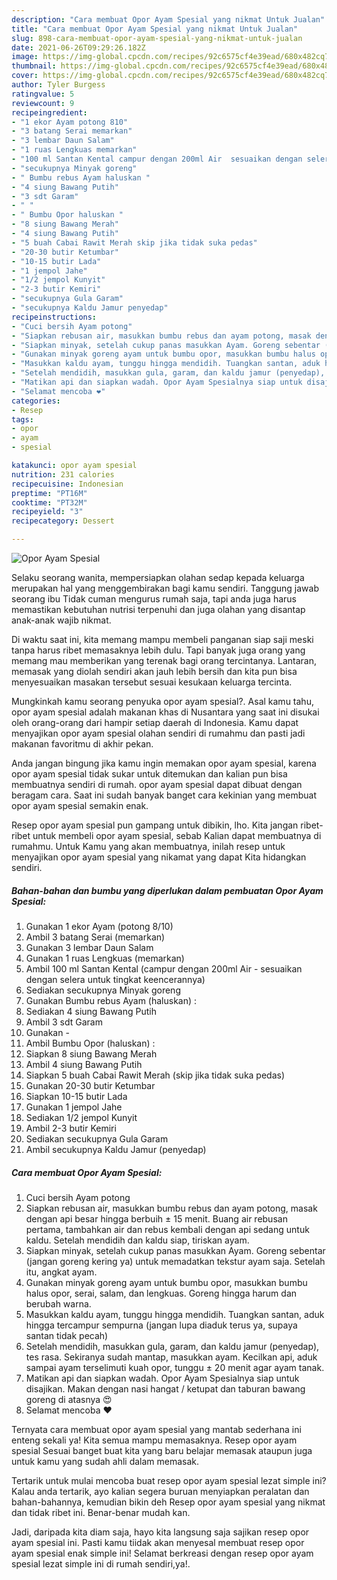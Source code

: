 ```yaml
---
description: "Cara membuat Opor Ayam Spesial yang nikmat Untuk Jualan"
title: "Cara membuat Opor Ayam Spesial yang nikmat Untuk Jualan"
slug: 898-cara-membuat-opor-ayam-spesial-yang-nikmat-untuk-jualan
date: 2021-06-26T09:29:26.182Z
image: https://img-global.cpcdn.com/recipes/92c6575cf4e39ead/680x482cq70/opor-ayam-spesial-foto-resep-utama.jpg
thumbnail: https://img-global.cpcdn.com/recipes/92c6575cf4e39ead/680x482cq70/opor-ayam-spesial-foto-resep-utama.jpg
cover: https://img-global.cpcdn.com/recipes/92c6575cf4e39ead/680x482cq70/opor-ayam-spesial-foto-resep-utama.jpg
author: Tyler Burgess
ratingvalue: 5
reviewcount: 9
recipeingredient:
- "1 ekor Ayam potong 810"
- "3 batang Serai memarkan"
- "3 lembar Daun Salam"
- "1 ruas Lengkuas memarkan"
- "100 ml Santan Kental campur dengan 200ml Air  sesuaikan dengan selera untuk tingkat keencerannya"
- "secukupnya Minyak goreng"
- " Bumbu rebus Ayam haluskan "
- "4 siung Bawang Putih"
- "3 sdt Garam"
- " "
- " Bumbu Opor haluskan "
- "8 siung Bawang Merah"
- "4 siung Bawang Putih"
- "5 buah Cabai Rawit Merah skip jika tidak suka pedas"
- "20-30 butir Ketumbar"
- "10-15 butir Lada"
- "1 jempol Jahe"
- "1/2 jempol Kunyit"
- "2-3 butir Kemiri"
- "secukupnya Gula Garam"
- "secukupnya Kaldu Jamur penyedap"
recipeinstructions:
- "Cuci bersih Ayam potong"
- "Siapkan rebusan air, masukkan bumbu rebus dan ayam potong, masak dengan api besar hingga berbuih ± 15 menit. Buang air rebusan pertama, tambahkan air dan rebus kembali dengan api sedang untuk kaldu. Setelah mendidih dan kaldu siap, tiriskan ayam."
- "Siapkan minyak, setelah cukup panas masukkan Ayam. Goreng sebentar (jangan goreng kering ya) untuk memadatkan tekstur ayam saja. Setelah itu, angkat ayam."
- "Gunakan minyak goreng ayam untuk bumbu opor, masukkan bumbu halus opor, serai, salam, dan lengkuas. Goreng hingga harum dan berubah warna."
- "Masukkan kaldu ayam, tunggu hingga mendidih. Tuangkan santan, aduk hingga tercampur sempurna (jangan lupa diaduk terus ya, supaya santan tidak pecah)"
- "Setelah mendidih, masukkan gula, garam, dan kaldu jamur (penyedap), tes rasa. Sekiranya sudah mantap, masukkan ayam. Kecilkan api, aduk sampai ayam terselimuti kuah opor, tunggu ± 20 menit agar ayam tanak."
- "Matikan api dan siapkan wadah. Opor Ayam Spesialnya siap untuk disajikan. Makan dengan nasi hangat / ketupat dan taburan bawang goreng di atasnya 😍"
- "Selamat mencoba ❤"
categories:
- Resep
tags:
- opor
- ayam
- spesial

katakunci: opor ayam spesial 
nutrition: 231 calories
recipecuisine: Indonesian
preptime: "PT16M"
cooktime: "PT32M"
recipeyield: "3"
recipecategory: Dessert

---
```



![Opor Ayam Spesial](https://img-global.cpcdn.com/recipes/92c6575cf4e39ead/680x482cq70/opor-ayam-spesial-foto-resep-utama.jpg)

Selaku seorang wanita, mempersiapkan olahan sedap kepada keluarga merupakan hal yang menggembirakan bagi kamu sendiri. Tanggung jawab seorang ibu Tidak cuman mengurus rumah saja, tapi anda juga harus memastikan kebutuhan nutrisi terpenuhi dan juga olahan yang disantap anak-anak wajib nikmat.

Di waktu  saat ini, kita memang mampu membeli panganan siap saji meski tanpa harus ribet memasaknya lebih dulu. Tapi banyak juga orang yang memang mau memberikan yang terenak bagi orang tercintanya. Lantaran, memasak yang diolah sendiri akan jauh lebih bersih dan kita pun bisa menyesuaikan masakan tersebut sesuai kesukaan keluarga tercinta. 



Mungkinkah kamu seorang penyuka opor ayam spesial?. Asal kamu tahu, opor ayam spesial adalah makanan khas di Nusantara yang saat ini disukai oleh orang-orang dari hampir setiap daerah di Indonesia. Kamu dapat menyajikan opor ayam spesial olahan sendiri di rumahmu dan pasti jadi makanan favoritmu di akhir pekan.

Anda jangan bingung jika kamu ingin memakan opor ayam spesial, karena opor ayam spesial tidak sukar untuk ditemukan dan kalian pun bisa membuatnya sendiri di rumah. opor ayam spesial dapat dibuat dengan beragam cara. Saat ini sudah banyak banget cara kekinian yang membuat opor ayam spesial semakin enak.

Resep opor ayam spesial pun gampang untuk dibikin, lho. Kita jangan ribet-ribet untuk membeli opor ayam spesial, sebab Kalian dapat membuatnya di rumahmu. Untuk Kamu yang akan membuatnya, inilah resep untuk menyajikan opor ayam spesial yang nikamat yang dapat Kita hidangkan sendiri.

<!--inarticleads1-->

##### Bahan-bahan dan bumbu yang diperlukan dalam pembuatan Opor Ayam Spesial:

1. Gunakan 1 ekor Ayam (potong 8/10)
1. Ambil 3 batang Serai (memarkan)
1. Gunakan 3 lembar Daun Salam
1. Gunakan 1 ruas Lengkuas (memarkan)
1. Ambil 100 ml Santan Kental (campur dengan 200ml Air - sesuaikan dengan selera untuk tingkat keencerannya)
1. Sediakan secukupnya Minyak goreng
1. Gunakan  Bumbu rebus Ayam (haluskan) :
1. Sediakan 4 siung Bawang Putih
1. Ambil 3 sdt Garam
1. Gunakan  -
1. Ambil  Bumbu Opor (haluskan) :
1. Siapkan 8 siung Bawang Merah
1. Ambil 4 siung Bawang Putih
1. Siapkan 5 buah Cabai Rawit Merah (skip jika tidak suka pedas)
1. Gunakan 20-30 butir Ketumbar
1. Siapkan 10-15 butir Lada
1. Gunakan 1 jempol Jahe
1. Sediakan 1/2 jempol Kunyit
1. Ambil 2-3 butir Kemiri
1. Sediakan secukupnya Gula Garam
1. Ambil secukupnya Kaldu Jamur (penyedap)




<!--inarticleads2-->

##### Cara membuat Opor Ayam Spesial:

1. Cuci bersih Ayam potong
1. Siapkan rebusan air, masukkan bumbu rebus dan ayam potong, masak dengan api besar hingga berbuih ± 15 menit. Buang air rebusan pertama, tambahkan air dan rebus kembali dengan api sedang untuk kaldu. Setelah mendidih dan kaldu siap, tiriskan ayam.
1. Siapkan minyak, setelah cukup panas masukkan Ayam. Goreng sebentar (jangan goreng kering ya) untuk memadatkan tekstur ayam saja. Setelah itu, angkat ayam.
1. Gunakan minyak goreng ayam untuk bumbu opor, masukkan bumbu halus opor, serai, salam, dan lengkuas. Goreng hingga harum dan berubah warna.
1. Masukkan kaldu ayam, tunggu hingga mendidih. Tuangkan santan, aduk hingga tercampur sempurna (jangan lupa diaduk terus ya, supaya santan tidak pecah)
1. Setelah mendidih, masukkan gula, garam, dan kaldu jamur (penyedap), tes rasa. Sekiranya sudah mantap, masukkan ayam. Kecilkan api, aduk sampai ayam terselimuti kuah opor, tunggu ± 20 menit agar ayam tanak.
1. Matikan api dan siapkan wadah. Opor Ayam Spesialnya siap untuk disajikan. Makan dengan nasi hangat / ketupat dan taburan bawang goreng di atasnya 😍
1. Selamat mencoba ❤




Ternyata cara membuat opor ayam spesial yang mantab sederhana ini enteng sekali ya! Kita semua mampu memasaknya. Resep opor ayam spesial Sesuai banget buat kita yang baru belajar memasak ataupun juga untuk kamu yang sudah ahli dalam memasak.

Tertarik untuk mulai mencoba buat resep opor ayam spesial lezat simple ini? Kalau anda tertarik, ayo kalian segera buruan menyiapkan peralatan dan bahan-bahannya, kemudian bikin deh Resep opor ayam spesial yang nikmat dan tidak ribet ini. Benar-benar mudah kan. 

Jadi, daripada kita diam saja, hayo kita langsung saja sajikan resep opor ayam spesial ini. Pasti kamu tiidak akan menyesal membuat resep opor ayam spesial enak simple ini! Selamat berkreasi dengan resep opor ayam spesial lezat simple ini di rumah sendiri,ya!.

